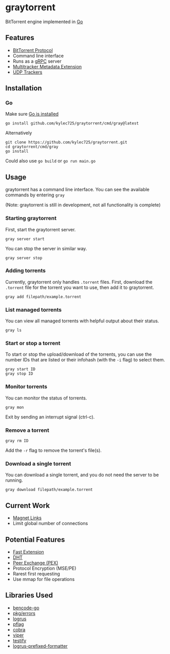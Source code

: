 # graytorrent
BitTorrent engine implemented in [Go](https://golang.org)

## Features
- [BitTorrent Protocol](https://www.bittorrent.org/beps/bep_0003.html)
- Command line interface
- Runs as a [gRPC](https://www.grpc.io/) server
- [Multitracker Metadata Extension](https://www.bittorrent.org/beps/bep_0012.html)
- [UDP Trackers](https://www.bittorrent.org/beps/bep_0015.html)

## Installation
### Go
Make sure [Go is installed](https://golang.org/doc/install)
```
go install github.com/kylec725/graytorrent/cmd/gray@latest
```

Alternatively
```
git clone https://github.com/kylec725/graytorrent.git
cd graytorrent/cmd/gray
go install
```
Could also use `go build` or `go run main.go`

## Usage
graytorrent has a command line interface. You can see the available commands by entering `gray`

(Note: graytorrent is still in development, not all functionality is complete)

### Starting graytorrent
First, start the graytorrent server.
```
gray server start
```
You can stop the server in similar way.
```
gray server stop
```

### Adding torrents
Currently, graytorrent only handles `.torrent` files. First, download the `.torrent` file for the torrent you want to use,
then add it to graytorrent.
```
gray add filepath/example.torrent
```

### List managed torrents
You can view all managed torrents with helpful output about their status.
```
gray ls
```

### Start or stop a torrent
To start or stop the upload/download of the torrents, you can use the number IDs that are listed or their infohash (with the `-i` flag) to select them.
```
gray start ID
gray stop ID
```

### Monitor torrents
You can monitor the status of torrents.
```
gray mon
```
Exit by sending an interrupt signal (ctrl-c).

### Remove a torrent
```
gray rm ID
```
Add the `-r` flag to remove the torrent's file(s).

### Download a single torrent
You can download a single torrent, and you do not need the server to be running.
```
gray download filepath/example.torrent
```

## Current Work
- [Magnet Links](https://www.bittorrent.org/beps/bep_0009.html)
- Limit global number of connections

## Potential Features
- [Fast Extension](https://www.bittorrent.org/beps/bep_0006.html)
- [DHT](https://www.bittorrent.org/beps/bep_0005.html)
- [Peer Exchange (PEX)](https://www.bittorrent.org/beps/bep_0011.html)
- Protocol Encryption (MSE/PE)
- Rarest first requesting
- Use mmap for file operations

## Libraries Used
- [bencode-go](https://github.com/jackpal/bencode-go)
- [pkg/errors](https://github.com/pkg/errors)
- [logrus](https://github.com/sirupsen/logrus)
- [pflag](https://github.com/spf13/pflag)
- [cobra](https://github.com/spf13/cobra)
- [viper](https://github.com/spf13/viper)
- [testify](https://github.com/stretchr/testify)
- [logrus-prefixed-formatter](https://github.com/x-cray/logrus-prefixed-formatter)
